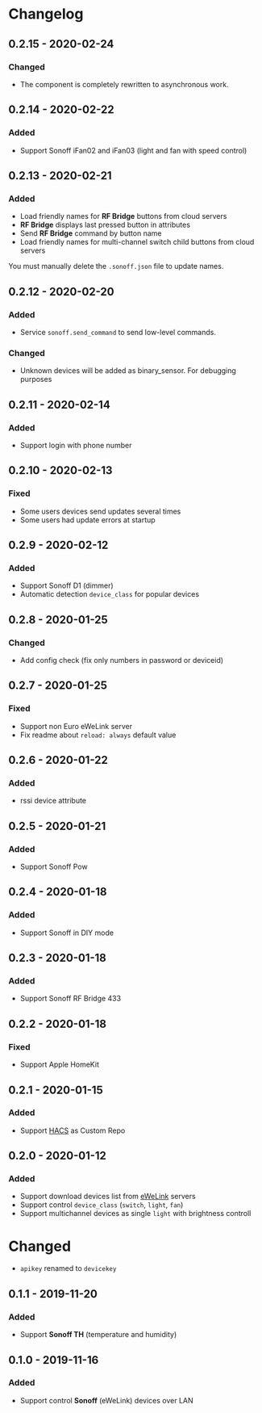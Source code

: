 # Changelog

## 0.2.15 - 2020-02-24

### Changed

- The component is completely rewritten to asynchronous work.

## 0.2.14 - 2020-02-22

### Added

- Support Sonoff iFan02 and iFan03 (light and fan with speed control)

## 0.2.13 - 2020-02-21

### Added

- Load friendly names for **RF Bridge** buttons from cloud servers
- **RF Bridge** displays last pressed button in attributes
- Send **RF Bridge** command by button name
- Load friendly names for multi-channel switch child buttons from cloud servers

You must manually delete the `.sonoff.json` file to update names.

## 0.2.12 - 2020-02-20

### Added

- Service `sonoff.send_command` to send low-level commands.

### Changed

- Unknown devices will be added as binary_sensor. For debugging purposes

## 0.2.11 - 2020-02-14

### Added

- Support login with phone number

## 0.2.10 - 2020-02-13

### Fixed

- Some users devices send updates several times
- Some users had update errors at startup

## 0.2.9 - 2020-02-12

### Added

- Support Sonoff D1 (dimmer)
- Automatic detection `device_class` for popular devices

## 0.2.8 - 2020-01-25

### Changed

- Add config check (fix only numbers in password or deviceid)

## 0.2.7 - 2020-01-25

### Fixed

- Support non Euro eWeLink server
- Fix readme about `reload: always` default value

## 0.2.6 - 2020-01-22

### Added

- rssi device attribute

## 0.2.5 - 2020-01-21

### Added

- Support Sonoff Pow

## 0.2.4 - 2020-01-18

### Added

- Support Sonoff in DIY mode

## 0.2.3 - 2020-01-18

### Added

- Support Sonoff RF Bridge 433

## 0.2.2 - 2020-01-18

### Fixed

- Support Apple HomeKit

## 0.2.1 - 2020-01-15

### Added

- Support [HACS](https://hacs.xyz/) as Custom Repo

## 0.2.0 - 2020-01-12

### Added

- Support download devices list from [eWeLink](https://www.ewelink.cc/en/) servers
- Support control `device_class` (`switch`, `light`, `fan`)
- Support multichannel devices as single `light` with brightness controll

# Changed

- `apikey` renamed to `devicekey`

## 0.1.1 - 2019-11-20

### Added

- Support **Sonoff TH** (temperature and humidity)

## 0.1.0 - 2019-11-16

### Added

- Support control **Sonoff** (eWeLink) devices over LAN